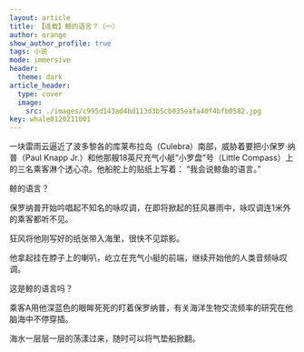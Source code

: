 ```yaml
---
layout: article
title: 【连载】鲸的语言？（一）
author: orange
show_author_profile: true
tags: 小说
mode: immersive
header:
  theme: dark
article_header:
  type: cover
  image:
    src: ./images/c995d143ad4bd113d3b5cb035eafa40f4bfb0582.jpg
key: whale0120211001
---
```


一块雷雨云逼近了波多黎各的库莱布拉岛（Culebra）南部，威胁着要把小保罗·纳普（Paul Knapp Jr.）和他那艘18英尺充气小艇“小罗盘”号（Little Compass）上的三名乘客淋个透心凉。他船舵上的贴纸上写着： “我会说鲸鱼的语言。”

<!--more-->

鲸的语言？

保罗纳普开始吟唱起不知名的咏叹调，在即将掀起的狂风暴雨中，咏叹调连1米外的乘客都听不见。

狂风将他刚写好的纸张带入海里，很快不见踪影。

他拿起挂在脖子上的喇叭，屹立在充气小艇的前端，继续开始他的人类音频咏叹调。

这是鲸的语言吗？

乘客A用他深蓝色的眼眸死死的盯着保罗纳普，有关海洋生物交流频率的研究在他脑海中不停穿插。

海水一层层一层的荡漾过来，随时可以将气垫船掀翻。

